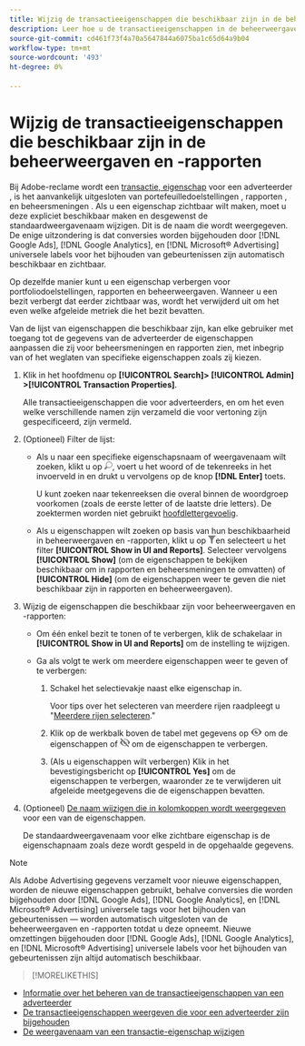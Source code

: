 ```yaml
---
title: Wijzig de transactieeigenschappen die beschikbaar zijn in de beheerweergaven en -rapporten
description: Leer hoe u de transactieeigenschappen in de beheerweergaven en -rapporten beschikbaar kunt maken.
source-git-commit: cd461f73f4a70a5647844a6075ba1c65d64a9b04
workflow-type: tm+mt
source-wordcount: '493'
ht-degree: 0%

---
```


# Wijzig de transactieeigenschappen die beschikbaar zijn in de beheerweergaven en -rapporten

Bij Adobe-reclame wordt een [transactie, eigenschap](/help/search-social-commerce/glossary.md#s-t) voor een adverteerder , is het aanvankelijk uitgesloten van portefeuilledoelstellingen , rapporten , en beheersmeningen . Als u een eigenschap zichtbaar wilt maken, moet u deze expliciet beschikbaar maken en desgewenst de standaardweergavenaam wijzigen. Dit is de naam die wordt weergegeven. De enige uitzondering is dat conversies worden bijgehouden door [!DNL Google Ads], [!DNL Google Analytics], en [!DNL Microsoft® Advertising] universele labels voor het bijhouden van gebeurtenissen zijn automatisch beschikbaar en zichtbaar.

Op dezelfde manier kunt u een eigenschap verbergen voor portfoliodoelstellingen, rapporten en beheerweergaven. Wanneer u een bezit verbergt dat eerder zichtbaar was, wordt het verwijderd uit om het even welke afgeleide metriek die het bezit bevatten.

Van de lijst van eigenschappen die beschikbaar zijn, kan elke gebruiker met toegang tot de gegevens van de adverteerder de eigenschappen aanpassen die zij voor beheersmeningen en rapporten zien, met inbegrip van of het weglaten van specifieke eigenschappen zoals zij kiezen.

1. Klik in het hoofdmenu op **[!UICONTROL Search]> [!UICONTROL Admin] >[!UICONTROL Transaction Properties]**.

   Alle transactieeigenschappen die voor adverteerders, en om het even welke verschillende namen zijn verzameld die voor vertoning zijn gespecificeerd, zijn vermeld.

1. (Optioneel) Filter de lijst:

   * Als u naar een specifieke eigenschapsnaam of weergavenaam wilt zoeken, klikt u op ![Zoeken](/help/search-social-commerce/assets/search.png "Zoeken"), voert u het woord of de tekenreeks in het invoerveld in en drukt u vervolgens op de knop **[!DNL Enter]** toets.

      U kunt zoeken naar tekenreeksen die overal binnen de woordgroep voorkomen (zoals de eerste letter of de laatste drie letters). De zoektermen worden niet gebruikt [hoofdlettergevoelig](/help/search-social-commerce/glossary.md#c-d).

   * Als u eigenschappen wilt zoeken op basis van hun beschikbaarheid in beheerweergaven en -rapporten, klikt u op ![Filter](/help/search-social-commerce/assets/filter.png "Filter")en selecteert u het filter **[!UICONTROL Show in UI and Reports]**. Selecteer vervolgens **[!UICONTROL Show]** (om de eigenschappen te bekijken beschikbaar om in rapporten en beheersmeningen te omvatten) of **[!UICONTROL Hide]** (om de eigenschappen weer te geven die niet beschikbaar zijn in rapporten en beheerweergaven).

1. Wijzig de eigenschappen die beschikbaar zijn voor beheerweergaven en -rapporten:

   * Om één enkel bezit te tonen of te verbergen, klik de schakelaar in **[!UICONTROL Show in UI and Reports]** om de instelling te wijzigen.

   * Ga als volgt te werk om meerdere eigenschappen weer te geven of te verbergen:

      1. Schakel het selectievakje naast elke eigenschap in.

         Voor tips over het selecteren van meerdere rijen raadpleegt u &quot;[Meerdere rijen selecteren](/help/search-social-commerce/common-tasks/navigation-editing-selection/multiple-rows-select.md).&quot;

      1. Klik op de werkbalk boven de tabel met gegevens op ![Tonen](/help/search-social-commerce/assets/show.png "Tonen") om de eigenschappen of ![Verbergen](/help/search-social-commerce/assets/hide.png "Verbergen") om de eigenschappen te verbergen.

      1. (Als u eigenschappen wilt verbergen) Klik in het bevestigingsbericht op **[!UICONTROL Yes]** om de eigenschappen te verbergen, waaronder ze te verwijderen uit afgeleide meetgegevens die de eigenschappen bevatten.

1. (Optioneel) [De naam wijzigen die in kolomkoppen wordt weergegeven](transaction-property-edit-display-name.md) voor een van de eigenschappen.

   De standaardweergavenaam voor elke zichtbare eigenschap is de eigenschapnaam zoals deze wordt gespeld in de opgehaalde gegevens.

>[!NOTE]
>
>Als Adobe Advertising gegevens verzamelt voor nieuwe eigenschappen, worden de nieuwe eigenschappen gebruikt, behalve conversies die worden bijgehouden door [!DNL Google Ads], [!DNL Google Analytics], en [!DNL Microsoft® Advertising] universele tags voor het bijhouden van gebeurtenissen — worden automatisch uitgesloten van de beheerweergaven en -rapporten totdat u deze opneemt. Nieuwe omzettingen bijgehouden door [!DNL Google Ads], [!DNL Google Analytics], en [!DNL Microsoft® Advertising] universele labels voor het bijhouden van gebeurtenissen zijn altijd automatisch beschikbaar.

>[!MORELIKETHIS]
* [Informatie over het beheren van de transactieeigenschappen van een adverteerder](transaction-property-about.md)
* [De transactieeigenschappen weergeven die voor een adverteerder zijn bijgehouden](transaction-property-view-tracked.md)
* [De weergavenaam van een transactie-eigenschap wijzigen](transaction-property-edit-display-name.md)

